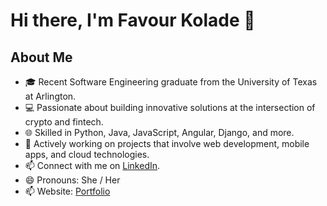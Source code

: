<!--
**Favk/Favk** is a ✨ _special_ ✨ repository because its `README.md` (this file) appears on your GitHub profile.

Here are some ideas to get you started:
GitHub Stats
[Favour's GitHub stats](https://github-readme-stats.vercel.app/api?username=Favk&show_icons=true&theme=radical)

My GitHub Stats

[![Favour's GitHub stats](https://github-readme-stats.vercel.app/api?username=Favk&show_icons=true&theme=radical)](https://github.com/Favk/github-readme-stats)

- 🔭 I’m currently working on ...
- 🌱 I’m currently learning ...
- 👯 I’m looking to collaborate on ...
- 🤔 I’m looking for help with ...
- 💬 Ask me about ...
- 📫 How to reach me: ...
- 😄 Pronouns: ...
- ⚡ Fun fact: ...
-->

# Hi there, I'm Favour Kolade 👋


## About Me
- 🎓 Recent Software Engineering graduate from the University of Texas at Arlington.
- 💻 Passionate about building innovative solutions at the intersection of crypto and fintech.
- 🌐 Skilled in Python, Java, JavaScript, Angular, Django, and more.
- 🚀 Actively working on projects that involve web development, mobile apps, and cloud technologies.
- 📫 Connect with me on [LinkedIn](https://www.linkedin.com/in/favour-kolade/).
- 😄 Pronouns: She / Her
- 📫 Website: [Portfolio](https://favour-kolade-portfolio.vercel.app/)


